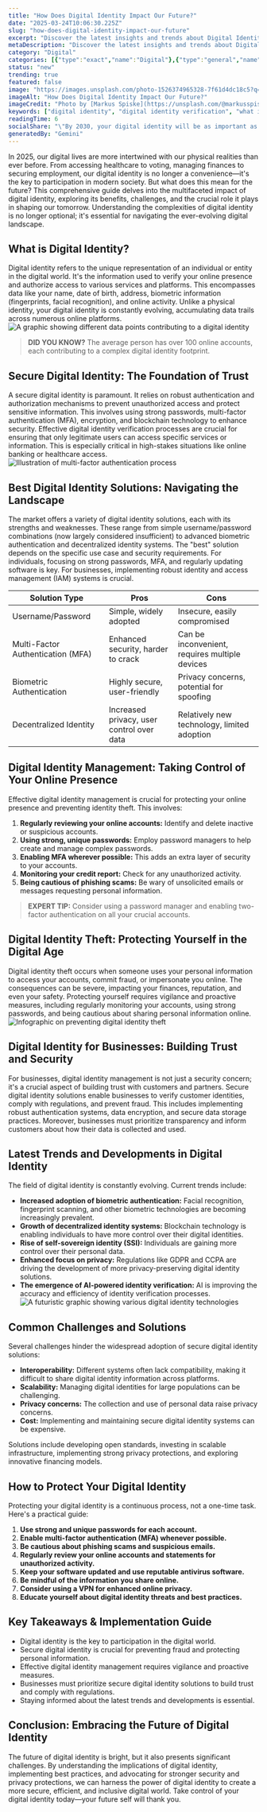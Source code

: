 ```yaml
---
title: "How Does Digital Identity Impact Our Future?"
date: "2025-03-24T10:06:30.225Z"
slug: "how-does-digital-identity-impact-our-future"
excerpt: "Discover the latest insights and trends about Digital Identity. This comprehensive guide covers everything you need to know about Digital Identity in 2025."
metaDescription: "Discover the latest insights and trends about Digital Identity. This comprehensive guide covers everything you need to know about Digital Identity in 2025."
category: "Digital"
categories: [{"type":"exact","name":"Digital"},{"type":"general","name":"Security"},{"type":"medium","name":"Cybersecurity"},{"type":"specific","name":"Authentication"},{"type":"niche","name":"Biometrics"}]
status: "new"
trending: true
featured: false
image: "https://images.unsplash.com/photo-1526374965328-7f61d4dc18c5?q=85&w=1200&fit=max&fm=webp&auto=compress"
imageAlt: "How Does Digital Identity Impact Our Future?"
imageCredit: "Photo by [Markus Spiske](https://unsplash.com/@markusspiske) on Unsplash"
keywords: ["digital identity", "digital identity verification", "what is digital identity", "secure digital identity", "best digital identity solutions", "digital identity management", "digital identity theft", "how to protect digital identity", "digital identity for businesses", "digital identity and privacy"]
readingTime: 6
socialShare: "\"By 2030, your digital identity will be as important as your physical one—perhaps even more so. Are you prepared?\""
generatedBy: "Gemini"
---
```




In 2025, our digital lives are more intertwined with our physical realities than ever before.  From accessing healthcare to voting, managing finances to securing employment, our digital identity is no longer a convenience—it's the key to participation in modern society. But what does this mean for the future? This comprehensive guide delves into the multifaceted impact of digital identity, exploring its benefits, challenges, and the crucial role it plays in shaping our tomorrow.  Understanding the complexities of digital identity is no longer optional; it's essential for navigating the ever-evolving digital landscape.

## What is Digital Identity?

Digital identity refers to the unique representation of an individual or entity in the digital world.  It's the information used to verify your online presence and authorize access to various services and platforms.  This encompasses data like your name, date of birth, address, biometric information (fingerprints, facial recognition), and online activity.  Unlike a physical identity, your digital identity is constantly evolving, accumulating data trails across numerous online platforms. ![A graphic showing different data points contributing to a digital identity](https://images.unsplash.com/photo-1500627965408-b5f2c8793f17?q=85&w=1200&fit=max&fm=webp&auto=compress)

> **DID YOU KNOW?** The average person has over 100 online accounts, each contributing to a complex digital identity footprint.

## Secure Digital Identity: The Foundation of Trust

A secure digital identity is paramount. It relies on robust authentication and authorization mechanisms to prevent unauthorized access and protect sensitive information.  This involves using strong passwords, multi-factor authentication (MFA), encryption, and blockchain technology to enhance security.  Effective digital identity verification processes are crucial for ensuring that only legitimate users can access specific services or information.  This is especially critical in high-stakes situations like online banking or healthcare access. ![Illustration of multi-factor authentication process](https://images.unsplash.com/photo-1423784346385-c1d4dac9893a?q=85&w=1200&fit=max&fm=webp&auto=compress)

## Best Digital Identity Solutions: Navigating the Landscape

The market offers a variety of digital identity solutions, each with its strengths and weaknesses. These range from simple username/password combinations (now largely considered insufficient) to advanced biometric authentication and decentralized identity systems.  The "best" solution depends on the specific use case and security requirements.  For individuals, focusing on strong passwords, MFA, and regularly updating software is key. For businesses, implementing robust identity and access management (IAM) systems is crucial.

| Solution Type             | Pros                                      | Cons                                         |
|--------------------------|-------------------------------------------|---------------------------------------------|
| Username/Password         | Simple, widely adopted                     | Insecure, easily compromised                 |
| Multi-Factor Authentication (MFA) | Enhanced security, harder to crack       | Can be inconvenient, requires multiple devices |
| Biometric Authentication   | Highly secure, user-friendly               | Privacy concerns, potential for spoofing       |
| Decentralized Identity    | Increased privacy, user control over data | Relatively new technology, limited adoption  |

## Digital Identity Management: Taking Control of Your Online Presence

Effective digital identity management is crucial for protecting your online presence and preventing identity theft.  This involves:

1. **Regularly reviewing your online accounts:** Identify and delete inactive or suspicious accounts.
2. **Using strong, unique passwords:** Employ password managers to help create and manage complex passwords.
3. **Enabling MFA wherever possible:** This adds an extra layer of security to your accounts.
4. **Monitoring your credit report:** Check for any unauthorized activity.
5. **Being cautious of phishing scams:** Be wary of unsolicited emails or messages requesting personal information.

> **EXPERT TIP:** Consider using a password manager and enabling two-factor authentication on all your crucial accounts.

## Digital Identity Theft: Protecting Yourself in the Digital Age

Digital identity theft occurs when someone uses your personal information to access your accounts, commit fraud, or impersonate you online. The consequences can be severe, impacting your finances, reputation, and even your safety.  Protecting yourself requires vigilance and proactive measures, including regularly monitoring your accounts, using strong passwords, and being cautious about sharing personal information online. ![Infographic on preventing digital identity theft](https://images.unsplash.com/photo-1501023956373-055b874f2929?q=85&w=1200&fit=max&fm=webp&auto=compress)

## Digital Identity for Businesses:  Building Trust and Security

For businesses, digital identity management is not just a security concern; it's a crucial aspect of building trust with customers and partners.  Secure digital identity solutions enable businesses to verify customer identities, comply with regulations, and prevent fraud.  This includes implementing robust authentication systems, data encryption, and secure data storage practices.  Moreover, businesses must prioritize transparency and inform customers about how their data is collected and used.

## Latest Trends and Developments in Digital Identity

The field of digital identity is constantly evolving.  Current trends include:

* **Increased adoption of biometric authentication:**  Facial recognition, fingerprint scanning, and other biometric technologies are becoming increasingly prevalent.
* **Growth of decentralized identity systems:** Blockchain technology is enabling individuals to have more control over their digital identities.
* **Rise of self-sovereign identity (SSI):** Individuals are gaining more control over their personal data.
* **Enhanced focus on privacy:** Regulations like GDPR and CCPA are driving the development of more privacy-preserving digital identity solutions.
* **The emergence of AI-powered identity verification:** AI is improving the accuracy and efficiency of identity verification processes.  ![A futuristic graphic showing various digital identity technologies](https://images.unsplash.com/photo-1526374965328-7f61d4dc18c5?q=85&w=1200&fit=max&fm=webp&auto=compress)

## Common Challenges and Solutions

Several challenges hinder the widespread adoption of secure digital identity solutions:

* **Interoperability:** Different systems often lack compatibility, making it difficult to share digital identity information across platforms.
* **Scalability:**  Managing digital identities for large populations can be challenging.
* **Privacy concerns:**  The collection and use of personal data raise privacy concerns.
* **Cost:** Implementing and maintaining secure digital identity systems can be expensive.

Solutions include developing open standards, investing in scalable infrastructure, implementing strong privacy protections, and exploring innovative financing models.

## How to Protect Your Digital Identity

Protecting your digital identity is a continuous process, not a one-time task.  Here's a practical guide:

1. **Use strong and unique passwords for each account.**
2. **Enable multi-factor authentication (MFA) whenever possible.**
3. **Be cautious about phishing scams and suspicious emails.**
4. **Regularly review your online accounts and statements for unauthorized activity.**
5. **Keep your software updated and use reputable antivirus software.**
6. **Be mindful of the information you share online.**
7. **Consider using a VPN for enhanced online privacy.**
8. **Educate yourself about digital identity threats and best practices.**

## Key Takeaways & Implementation Guide

* Digital identity is the key to participation in the digital world.
* Secure digital identity is crucial for preventing fraud and protecting personal information.
* Effective digital identity management requires vigilance and proactive measures.
* Businesses must prioritize secure digital identity solutions to build trust and comply with regulations.
* Staying informed about the latest trends and developments is essential.

## Conclusion: Embracing the Future of Digital Identity

The future of digital identity is bright, but it also presents significant challenges.  By understanding the implications of digital identity, implementing best practices, and advocating for stronger security and privacy protections, we can harness the power of digital identity to create a more secure, efficient, and inclusive digital world.  Take control of your digital identity today—your future self will thank you.
